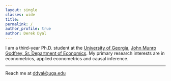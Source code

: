 ```yaml
---
layout: single
classes: wide
title: 
permalink: /
author_profile: true
author: Derek Dyal
---
```


I am a third-year Ph.D. student at the [University of Georgia](https://www.uga.edu/), [John Munro Godfrey, Sr. Department of Economics](https://www.terry.uga.edu/economics/). My primary research interests are in econometrics, applied econometrics and causal inference. 

---

Reach me at <a href="mailto:ddyal@uga.edu">ddyal@uga.edu</a>

<br>
